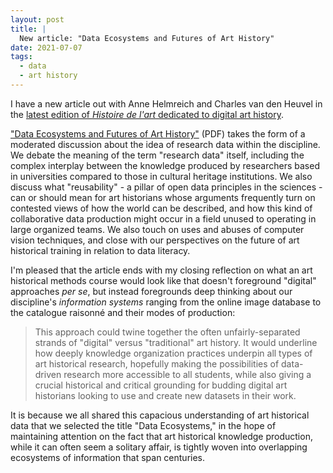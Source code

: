 ```yaml
---
layout: post
title: |
  New article: "Data Ecosystems and Futures of Art History"
date: 2021-07-07
tags:
  - data
  - art history
---
```


I have a new article out with Anne Helmreich and Charles van den Heuvel in the [latest edition of _Histoire de l'art_ dedicated to digital art history](http://blog.apahau.org/parution-histoire-de-lart-87-humanites-numeriques/).

["Data Ecosystems and Futures of Art History"](http://blog.apahau.org/wp-content/uploads/2021/06/HA87_04_Helmreich.pdf) (PDF) takes the form of a moderated discussion about the idea of research data within the discipline. We debate the
meaning of the term "research data" itself, including the complex interplay between the knowledge produced by researchers based in universities compared to those in cultural heritage institutions. We also discuss what "reusability" - a pillar of open data principles in the sciences - can or should mean for art historians whose arguments frequently turn on contested views of how the world can be described, and how this kind of collaborative data production might occur in a field unused to operating in large organized teams. We also touch on uses and abuses of computer vision techniques, and close with our perspectives on the future of art historical training in relation to data literacy.

I'm pleased that the article ends with my closing reflection on what an art historical methods course would look like that doesn't foreground "digital" approaches *per se*, but instead foregrounds deep thinking about our discipline's *information systems* ranging from the online image database to the catalogue raisonné and their modes of production:

>This approach could twine together the often unfairly-separated strands of "digital" versus "traditional" art history. It would underline how deeply knowledge organization practices underpin all types of art historical research, hopefully making the possibilities of data-driven research more accessible to all students, while also giving a crucial historical and critical grounding for budding digital art historians looking to use and create new datasets in their work.

It is because we all shared this capacious understanding of art historical data that we selected the title "Data Ecosystems," in the hope of maintaining attention on the fact that art historical knowledge production, while it can often seem a solitary affair, is tightly woven into overlapping ecosystems of information that span centuries.
